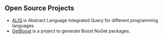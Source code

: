 ## Open Source Projects

- [ALIQ](https://github.com/sergey-shandar/aliq) is Abstract Language Integrated Query for different programming languages.
- [GetBoost](https://github.com/sergey-shandar/getboost/blob/master/readme.md) is a project to generate Boost NuGet packages.
